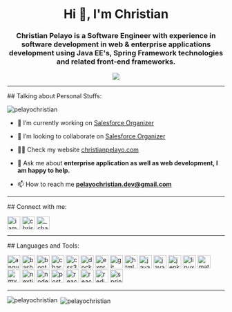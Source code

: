 <h1 align="center">Hi 👋, I'm Christian</h1>

<h3 align="center">Christian Pelayo is a Software Engineer with experience in software development in web & enterprise applications development using Java EE's, Spring Framework technologies and related front-end frameworks.</h3>

<p align="center">
    <a href="https://instagram.com/_chanpelayo" target="blank">
        <img src="https://img.shields.io/badge/twitter-%231DA1F2.svg?&style=for-the-badge&logo=twitter&logoColor=white" />
    </a>
</p>

<hr/>
## Talking about Personal Stuffs:
<p align="left"> <img src="https://komarev.com/ghpvc/?username=pelayochristian" alt="pelayochristian" /> </p>

- 🔭 I’m currently working on [Salesforce Organizer](https://github.com/pelayochristian/salesforce-organizer)

- 👯 I’m looking to collaborate on [Salesforce Organizer](https://github.com/pelayochristian/salesforce-organizer)

- 👨‍💻 Check my website [christianpelayo.com](https://www.christianpelayo.com)

- 💬 Ask me about **enterprise application as well as web development, I am happy to help.**

- 📫 How to reach me **pelayochristian.dev@gmail.com**

<hr/>
## Connect with me:
<p align="left">
<a href="https://twitter.com/iamchanpelayo" target="blank"><img align="center" src="https://cdn.jsdelivr.net/npm/simple-icons@3.0.1/icons/twitter.svg" alt="iamchanpelayo" height="30" width="30" /></a>
<a href="https://linkedin.com/in/christian-pelayo" target="blank"><img align="center" src="https://cdn.jsdelivr.net/npm/simple-icons@3.0.1/icons/linkedin.svg" alt="christian-pelayo" height="30" width="30" /></a>
<a href="https://instagram.com/_chanpelayo" target="blank"><img align="center" src="https://cdn.jsdelivr.net/npm/simple-icons@3.0.1/icons/instagram.svg" alt="_chanpelayo" height="30" width="30" /></a>
</p>

<hr/>
## Languages and Tools:
<p align="left">
    <img src="https://devicons.github.io/devicon/devicon.git/icons/angularjs/angularjs-original.svg" alt="angularjs" width="30" height="30"/> 
    <img src="https://www.vectorlogo.zone/logos/gnu_bash/gnu_bash-icon.svg" alt="bash" width="30" height="30"/> 
    <img src="https://devicons.github.io/devicon/devicon.git/icons/bootstrap/bootstrap-plain.svg" alt="bootstrap" width="30" height="30"/> 
    <img src="https://www.chartjs.org/media/logo-title.svg" alt="chartjs" width="30" height="30"/> 
    <img src="https://devicons.github.io/devicon/devicon.git/icons/css3/css3-original-wordmark.svg" alt="css3" width="30" height="30"/> 
    <img src="https://devicons.github.io/devicon/devicon.git/icons/docker/docker-original-wordmark.svg" alt="docker" width="30" height="30"/> 
    <img src="https://devicons.github.io/devicon/devicon.git/icons/express/express-original-wordmark.svg" alt="express" width="30" height="30"/> 
    <img src="https://www.vectorlogo.zone/logos/git-scm/git-scm-icon.svg" alt="git" width="30" height="30"/> 
    <img src="https://devicons.github.io/devicon/devicon.git/icons/html5/html5-original-wordmark.svg" alt="html5" width="30" height="30"/>
    <img src="https://devicons.github.io/devicon/devicon.git/icons/java/java-original-wordmark.svg" alt="java" width="30" height="30"/> 
    <img src="https://devicons.github.io/devicon/devicon.git/icons/javascript/javascript-original.svg" alt="javascript" width="30" height="30"/>
    <img src="https://www.vectorlogo.zone/logos/jenkins/jenkins-icon.svg" alt="jenkins" width="30" height="30"/>
    <img src="https://devicons.github.io/devicon/devicon.git/icons/linux/linux-original.svg" alt="linux" width="30" height="30"/> 
    <img src="https://raw.githubusercontent.com/prplx/svg-logos/5585531d45d294869c4eaab4d7cf2e9c167710a9/svg/materialize.svg" alt="materialize" width="30" height="30"/> <img src="https://devicons.github.io/devicon/devicon.git/icons/mysql/mysql-original-wordmark.svg" alt="mysql" width="30" height="30"/> 
    <img src="https://cdn.worldvectorlogo.com/logos/nextjs-3.svg" alt="nextjs" width="30" height="30"/>
    <img src="https://devicons.github.io/devicon/devicon.git/icons/nodejs/nodejs-original-wordmark.svg" alt="nodejs" width="30" height="30"/> 
    <img src="https://devicons.github.io/devicon/devicon.git/icons/postgresql/postgresql-original-wordmark.svg" alt="postgresql" width="30" height="30"/> 
    <img src="https://devicons.github.io/devicon/devicon.git/icons/react/react-original-wordmark.svg" alt="react" width="30" height="30"/>
    <img src="https://reactnative.dev/img/header_logo.svg" alt="reactnative" width="30" height="30"/>
    <img src="https://devicons.github.io/devicon/devicon.git/icons/redis/redis-original-wordmark.svg" alt="redis" width="30" height="30"/>
    <img src="https://www.vectorlogo.zone/logos/springio/springio-icon.svg" alt="spring" width="30" height="30"/>
</p>
<hr/>
<p><img align="left" src="https://github-readme-stats.vercel.app/api/top-langs/?username=pelayochristian&hide=html&theme=dracula" alt="pelayochristian" /></p>
<p>&nbsp;<img align="center" src="https://github-readme-stats.vercel.app/api?username=pelayochristian&show_icons=true&theme=dracula" alt="pelayochristian" /></p>
